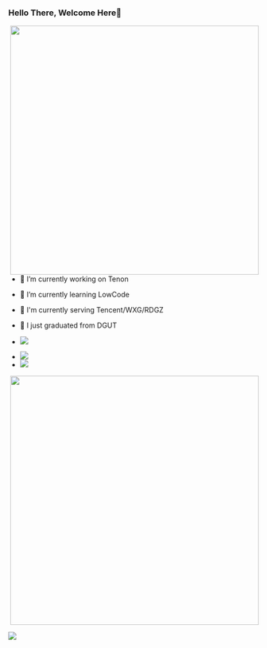### Hello There, Welcome Here👋

<!-- **Doctor-wu/Doctor-wu** is a ✨ _special_ ✨ repository because its `README.md` (this file) appears on your GitHub profile.
Here are some ideas to get you started: -->
<p></p>
<p align="right">
  <img
    width="500px"
    align="right"
    src="https://github-readme-stats.vercel.app/api?username=Doctor-wu&&theme=tokyonight&show_icons=true&count_private=true"
  />
</p>

<p></p>
<ul align="left">
  <li>
    <p></p>
    🔭 I’m currently working on Tenon
  </li>
  <li>
    <p></p>
    🌱 I’m currently learning LowCode
  </li>
  <li>
    <p></p>
    💼 I'm currently serving Tencent/WXG/RDGZ
  </li>
  <li>
    <p></p>
    🏫 I just graduated from DGUT
  </li>
  <li>
    <p></p>
    <img src="https://img.shields.io/github/followers/Doctor-wu?style=social" />
  </li>
  <li>
    <p></p>
    <img src="https://img.shields.io/github/stars/Doctor-wu?style=social" />
  </li>
  <li><img src="https://visitor-badge.glitch.me/badge?page_id=Doctor-wu" /></li>

</ul>
  <p align="right">
    <img
      width="500px"
      src="https://github-readme-stats.vercel.app/api/top-langs/?username=rookiewxy&hide_title=true&hide_border=true&layout=compact&langs_count=6&theme=tokyonight"
    />
  </p>
<img
  src="https://activity-graph.herokuapp.com/graph?username=Doctor-wu&theme=xcode"
/>
